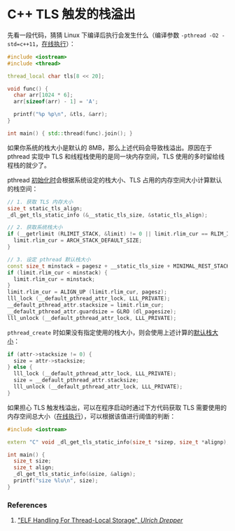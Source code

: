 # C++ TLS 触发的栈溢出

先看一段代码，猜猜 Linux 下编译后执行会发生什么（编译参数 `-pthread -O2 -std=c++11`，[在线执行](https://godbolt.org/z/Pv9o8oeqs)）：

```c++
#include <iostream>
#include <thread>

thread_local char tls[8 << 20];

void func() {
  char arr[1024 * 6];
  arr[sizeof(arr) - 1] = 'A';

  printf("%p %p\n", &tls, &arr);
}

int main() { std::thread(func).join(); }
```

如果你系统的栈大小是默认的 8MB，那么上述代码会导致栈溢出。原因在于 pthread 实现中 TLS 和线程栈使用的是同一块内存空间，TLS 使用的多时留给线程栈的就少了。

pthread [初始化时](https://github.com/lattera/glibc/blob/master/nptl/nptl-init.c#L372)会根据系统设定的栈大小、TLS 占用的内存空间大小计算默认的栈空间：

```c++
// 1. 获取 TLS 内存大小
size_t static_tls_align;
_dl_get_tls_static_info (&__static_tls_size, &static_tls_align);

// 2. 获取系统栈大小
if (__getrlimit (RLIMIT_STACK, &limit) != 0 || limit.rlim_cur == RLIM_INFINITY) {
  limit.rlim_cur = ARCH_STACK_DEFAULT_SIZE;
}

// 3. 设定 pthread 默认栈大小
const size_t minstack = pagesz + __static_tls_size + MINIMAL_REST_STACK;
if (limit.rlim_cur < minstack) {
  limit.rlim_cur = minstack;
}
limit.rlim_cur = ALIGN_UP (limit.rlim_cur, pagesz);
lll_lock (__default_pthread_attr_lock, LLL_PRIVATE);
__default_pthread_attr.stacksize = limit.rlim_cur;
__default_pthread_attr.guardsize = GLRO (dl_pagesize);
lll_unlock (__default_pthread_attr_lock, LLL_PRIVATE);
```

`pthread_create` 时如果没有指定使用的栈大小，则会使用上述计算的[默认栈大小](https://github.com/lattera/glibc/blob/master/nptl/allocatestack.c#L429)：

```c++
if (attr->stacksize != 0) {
  size = attr->stacksize;
} else {
  lll_lock (__default_pthread_attr_lock, LLL_PRIVATE);
  size = __default_pthread_attr.stacksize;
  lll_unlock (__default_pthread_attr_lock, LLL_PRIVATE);
}
```

如果担心 TLS 触发栈溢出，可以在程序启动时通过下方代码获取 TLS 需要使用的内存空间总大小（[在线执行](https://godbolt.org/z/EoEKxhhhf)），可以根据该值进行阈值的判断：

```c++
#include <iostream>

extern "C" void _dl_get_tls_static_info(size_t *sizep, size_t *alignp);

int main() {
  size_t size;
  size_t align;
  _dl_get_tls_static_info(&size, &align);
  printf("size %lu\n", size);
}
```

### References

1. ["ELF Handling For Thread-Local Storage", *Ulrich Drepper*](https://www.uclibc.org/docs/tls.pdf)

